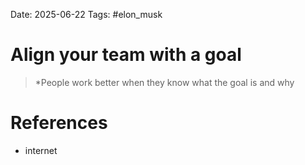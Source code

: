 Date: 2025-06-22
Tags: #elon_musk 


# Align your team with a goal

>*People work better when they know what the goal is and why

# References
- internet 
